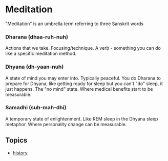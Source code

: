 # Meditation

"Meditation" is an umbrella term referring to three Sanskrit words

### Dharana (dhaa-ruh-nuh)

Actions that we take. Focusing/technique. A verb - something you can do like a specific meditation method.

### Dhyana (dh-yaan-nuh)

A state of mind you may enter into. Typically peaceful. You do Dharana to prepare for Dhyana, like getting ready for sleep but you can't "do" sleep, it just happens. The "no mind" state. Where medical benefits start to be measurable.

### Samadhi (suh-mah-dhi)

A temporary state of enlightenment. Like REM sleep in the Dhyana sleep metaphor. Where personality change can be measurable.

## Topics

- [history](history.md)
